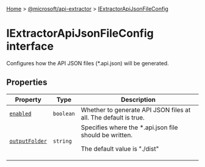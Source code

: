 [Home](./index) &gt; [@microsoft/api-extractor](./api-extractor.md) &gt; [IExtractorApiJsonFileConfig](./api-extractor.iextractorapijsonfileconfig.md)

# IExtractorApiJsonFileConfig interface

Configures how the API JSON files (\*.api.json) will be generated.

## Properties

|  Property | Type | Description |
|  --- | --- | --- |
|  [`enabled`](./api-extractor.iextractorapijsonfileconfig.enabled.md) | `boolean` | Whether to generate API JSON files at all. The default is true. |
|  [`outputFolder`](./api-extractor.iextractorapijsonfileconfig.outputfolder.md) | `string` | Specifies where the \*.api.json file should be written.<p/><!-- -->The default value is "./dist" |

